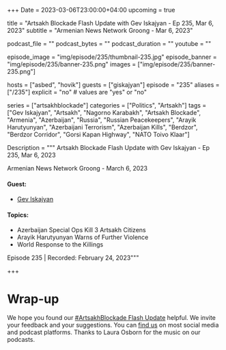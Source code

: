 +++
Date = 2023-03-06T23:00:00+04:00
upcoming = true 

title = "Artsakh Blockade Flash Update with Gev Iskajyan - Ep 235, Mar 6, 2023"
subtitle = "Armenian News Network Groong - Mar 6, 2023"

podcast_file = ""
podcast_bytes = ""
podcast_duration = ""
youtube = ""

episode_image = "img/episode/235/thumbnail-235.jpg"
episode_banner = "img/episode/235/banner-235.png"
images = ["img/episode/235/banner-235.png"]

hosts = ["asbed", "hovik"]
guests = ["giskajyan"]
episode = "235"
aliases = ["/235"]
explicit = "no" # values are "yes" or "no"


series = ["artsakhblockade"]
categories = ["Politics", "Artsakh"]
tags = ["Gev Iskajyan", "Artsakh", "Nagorno Karabakh", "Artsakh Blockade", "Armenia", "Azerbaijan", "Russia", "Russian Peacekeepers", "Arayik Harutyunyan", "Azerbaijani Terrorism", "Azerbaijan Kills", "Berdzor", "Berdzor Corridor", "Gorsi Kapan Highway", "NATO Toivo Klaar"]

Description = """
Artsakh Blockade Flash Update with Gev Iskajyan - Ep 235, Mar 6, 2023

Armenian News Network Groong - March 6, 2023

#### Guest: 
* [Gev Iskajyan](/guest/giskajyan)

#### Topics:
* Azerbaijan Special Ops Kill 3 Artsakh Citizens
* Arayik Harutyunyan Warns of Further Violence
* World Response to the Killings

Episode 235 | Recorded: February 24, 2023"""

+++


# Wrap-up

We hope you found our [#ArtsakhBlockade Flash Update](https://podcasts.groong.org/) helpful. We invite your feedback and your suggestions. You can [find us](https://linktr.ee/groong) on most social media and podcast platforms. Thanks to Laura Osborn for the music on our podcasts.

